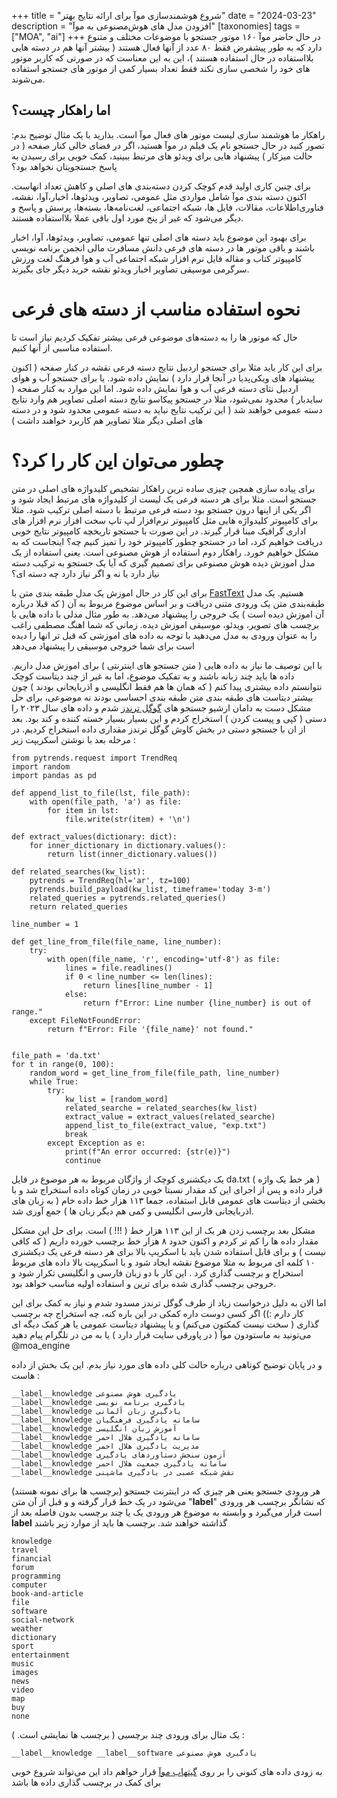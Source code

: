 +++
title = "شروع هوشمندسازی موآ برای ارائه نتایج بهتر"
date = "2024-03-23"
description = "افزودن مدل های هوش‌‌مصنوعی به موآ"
[taxonomies]
tags = ["MOA", "ai"]
+++
در حال حاضر موآ ۱۶۰ موتور جستجو با موضوعات مختلف و متنوع دارد که به طور پیشفرض فقط ۸۰ عدد از آنها فعال هستند ( بیشتر آنها هم در دسته هایی بلااستفاده در حال استفاده هستند )، این به این معناست که در صورتی که کاربر موتور های خود را شخصی سازی نکند فقط تعداد بسیار کمی از موتور های جستجو استفاده می‌شوند.

## اما راهکار چیست؟
راهکار ما هوشمند سازی لیست موتور های فعال موآ است. بذارید با یک مثال توضیح بدم:
تصور کنید در حال جستجو نام یک فیلم در موآ هستید، اگر در فضای خالی کنار صفحه ( در حالت میزکار ) پیشنهاد هایی برای ویدئو های مرتبط ببینید، کمک خوبی برای رسیدن به پاسخ جستجویتان نخواهد بود؟

برای چنین کاری اولید قدم کوچک کردن دسته‌بندی های اصلی و کاهش تعداد انهاست.
اکنون دسته بندی موآ شامل مواردی مثل عمومی، تصاویر، ویدئوها، اخبار،آوا،‌ نقشه، فناوری‌اطلاعات، مقالات، فایل ها، شبکه اجتماعی، لغت‌نامه‌ها، بسته‌ها، پرسش و پاسخ و دیگر می‌شود که غیر از پنج مورد اول باقی عملا بلااستفاده هستند.

برای بهبود این موضوع باید دسته های اصلی تنها عمومی، تصاویر، ویدئو‌ها، آوا، اخبار باشند و باقی موتور ها در دسته های فرعی
دانش
مسافرت
مالی
انجمن
برنامه نويسي
کامپیوتر
کتاب و مقاله
فایل
نرم افزار
شبکه اجتماعی
آب و هوا
فرهنگ لغت
ورزش
سرگرمی
موسیقی
تصاویر
اخبار
ویدئو
نقشه
خرید
دیگر
جای بگیرند.

# نحوه استفاده مناسب از دسته های فرعی
حال که موتور ها را به دسته‌های موضوعی فرعی بیشتر تفکیک کردیم نیاز است تا استفاده مناسبی از آنها کنیم.

برای این کار باید مثلا برای جستجو اردبیل نتایج دسته فرعی نقشه در کنار صفحه ( اکنون پیشنهاد های ویکی‌پدیا در آنجا قرار دارد ) نمایش داده شود.
یا برای جستجو آب و هوای اردبیل نتای دسته فرعی آب و هوا نمایش داده شود. اما این موارد به کنار صفحه ( سایدبار ) محدود نمی‌شود، مثلا در جستجو پیکاسو نتایج دسته اصلی تصاویر هم وارد نتایج دسته عمومی خواهند شد ( این ترکیب نتایج نباید به دسته عمومی محدود شود و در دسته های اصلی دیگر مثلا تصاویر هم کاربرد خواهند داشت )

# چطور می‌توان این کار را کرد؟
برای پیاده سازی همچین چیزی ساده ترین راهکار تشخیص کلیدواژه های اصلی در متن جستجو است. مثلا برای هر دسته فرعی یک لیست از کلیدواژه های مرتبط ایجاد شود و اگر یکی از اینها درون جستجو بود دسته فرعی مرتبط  با دسته اصلی ترکیب شود.
مثلا برای کامپیوتر کلیدواژه هایی مثل
کامپیوتر
نرم‌افزار
لپ تاپ
سخت افزار
نرم افزار های اداری
گرافیک
مبنا قرار گیرند. در این صورت با جستجو تاریخچه کامپیوتر نتایج خوبی دریافت خواهیم کرد، اما در جستجو چطور کامپیوتر خود را تمیز کنیم چه؟ اینجاست که به مشکل خواهیم خورد.
راهکار دوم استفاده از هوش مصنوعی است. یعنی استفاده از یک مدل اموزش دیده هوش مصنوعی برای تصمیم گیری که آیا یک جستجو به ترکیب دسته نیاز دارد یا نه و اگر نیاز دارد چه دسته ای؟

برای این کار در حال اموزش یک مدل طبقه بندی متن با [FastText](https://fasttext.cc/) هستیم. یک مدل طبقه‌بندی متن یک ورودی متنی دریافت و بر اساس موضوع مربوط به آن ( که قبلا درباره آن اموزش دیده است ) یک خروجی را پیشنهاد می‌دهد. به طور مثال مدلی با داده هایی با برچسب های تصویر، ویدئو، موسیقی اموزش دیده. زمانی که شما اهنگ مصطفی راغب را به عنوان ورودی به مدل می‌دهید با توجه به داده های اموزشی که قبل تر انها را دیده است برای شما خروجی موسیقی را پیشنهاد می‌دهد


با این توصیف ما نیاز به داده هایی ( متن جستجو های اینترنتی ) برای اموزش مدل داریم.
داده ها باید چند زبانه باشند و به تفکیک موضوع، اما به غیر از چند دیتاست کوچک نتوانستم داده بیشتری پیدا کنم ( که همان ها هم فقط انگلیسی و اذربایجانی بودند ) چون بیشتر دیتاست های طبقه بندی متن طبقه بندی احساسی بودند نه موضوعی، برای حل مشکل دست به دامان ارشیو جستجو های [گوگل ترندز](https://trends.google.com/trends/) شدم و داده های سال ۲۰۲۳ را دستی ( کپی و پیست کردن ) استخراج کردم و این بسیار بسیار خسته کننده و کند بود.
بعد از ان با جستجو دستی در بخش کاوش گوگل ترندز مقداری داده استخراج کردیم.
در مرحله بعد با نوشتن اسکریپت زیر :
```
from pytrends.request import TrendReq
import random
import pandas as pd

def append_list_to_file(lst, file_path):
    with open(file_path, 'a') as file:
        for item in lst:
            file.write(str(item) + '\n')

def extract_values(dictionary: dict):
    for inner_dictionary in dictionary.values():
        return list(inner_dictionary.values())

def related_searches(kw_list):
    pytrends = TrendReq(hl='ar', tz=100)
    pytrends.build_payload(kw_list, timeframe='today 3-m')
    related_queries = pytrends.related_queries()
    return related_queries

line_number = 1

def get_line_from_file(file_name, line_number):
    try:
        with open(file_name, 'r', encoding='utf-8') as file:
            lines = file.readlines()
            if 0 < line_number <= len(lines):
                return lines[line_number - 1]
            else:
                return f"Error: Line number {line_number} is out of range."
    except FileNotFoundError:
        return f"Error: File '{file_name}' not found."


file_path = 'da.txt'
for t in range(0, 100):
    random_word = get_line_from_file(file_path, line_number)
    while True:
        try:
            kw_list = [random_word]
            related_searche = related_searches(kw_list)
            extract_value = extract_values(related_searche)
            append_list_to_file(extract_value, "exp.txt")
            break
        except Exception as e:
            print(f"An error occurred: {str(e)}")
            continue
```
یک دیکشنری کوچک از واژگان مربوط به هر موضوع در فایل da.txt ( هر خط یک واژه ) قرار داده و پس از اجرای این کد مقدار نسبتا خوبی در زمان کوتاه داده استخراج شد و با بخشی از دیتاست های عمومی قابل استفاده، جمعا ۱۱۳ هزار خط داده خام ( به زبان های اذربایجانی فارسی انگلیسی و کمی هم دیگر زبان ها ) جمع آوری شد.

مشکل بعد برچسب زدن هر یک از این ۱۱۳ هزار خط ( !!! ) است. برای حل این مشکل مقدار داده ها را کم تر کردم و اکنون حدود ۸ هزار خط برچسب خورده داریم ( که کافی نیست ) و برای قابل استفاده شدن باید با اسکریپ بالا برای هر دسته فرعی یک دیکشنری ۱۰ کلمه ای مربوط به مثلا موضوع نقشه ایجاد شود  و با اسکریپت بالا داده های مربوط استخراج و برچسب گذاری کرد . این کار با دو زبان فارسی و انگلیسی تکرار شود و خروجی برچسب گذاری شده برای ترین و استفاده اولیه مناسب خواهد بود.

اما الان به دلیل درخواست زیاد از طرف گوگل ترندز مسدود شدم و نیاز به کمک برای این کار دارم :)) اگر کسی دوست داره کمکی در این باره کنه، چه استخراج چه برچسب گذاری ( سخت نیست کمکتون می‌کنم) و یا پیشنهاد دیتاست عمومی یا هر کمک دیگه ای می‌تونید به ماستودون موآ ( در پاورقی سایت قرار دارد ) یا به من در تلگرام پیام دهید @moa_engine

و در پایان توضیح کوتاهی درباره حالت کلی داده های مورد نیاز بدم.
این یک بخش از داده هاست :
```
__label__knowledge یادگیری هوش مصنوعی
__label__knowledge یادگیری برنامه نویسی
__label__knowledge یادگیری زبان آلمانی
__label__knowledge سامانه یادگیری فرهنگیان
__label__knowledge آموزش زبان انگلیسی
__label__knowledge سامانه یادگیری هلال احمر
__label__knowledge مدیریت یادگیری هلال احمر
__label__knowledge آزمون سنجش دستاوردهای یادگیری
__label__knowledge سامانه یادگیری جمعیت هلال احمر
__label__knowledge نقش شبکه عصبی در یادگیری ماشینی
```
(برچسب ها برای نمونه هستند) هر ورودی جستجو یعنی هر چیزی که در اینترنت جستجو می‌شود در یک خط قرار گرفته و و قبل از آن متن "__label__" که نشانگر برچسب هر ورودی است قرار می‌گیرد و وابسته به موضوع هر ورودی یک یا چند برچسب بدون فاصله بعد از __label__ گذاشته خواهند شد.
برچسب ها باید از موارد زیر باشند
```
knowledge
travel
financial
forum
programming
computer
book-and-article
file
software
social-network
weather
dictionary
sport
entertainment
music
images
news
video
map
buy
none
```
یک مثال برای ورودی چند برچسبی ( برچسب ها نمایشی است. ) :
```
__label__knowledge __label__software یادگیری هوش مصنوعی

```


به زودی داده های کنونی را بر روی [گیتهاب موآ](https://github.com/moa-engine/) قرار خواهم داد این می‌تواند شروع خوبی برای کمک در برچسب گذاری داده ها باشد
